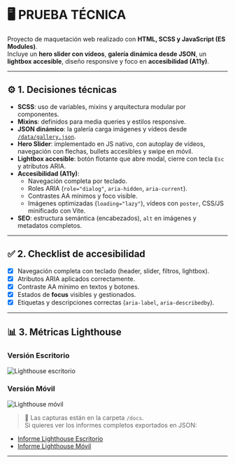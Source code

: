 # 🖥️ PRUEBA TÉCNICA  

Proyecto de maquetación web realizado con **HTML, SCSS y JavaScript (ES Modules)**.  
Incluye un **hero slider con vídeos**, **galería dinámica desde JSON**, un **lightbox accesible**, diseño responsive y foco en **accesibilidad (A11y)**.

---

## ⚙️ 1. Decisiones técnicas

- **SCSS**: uso de variables, mixins y arquitectura modular por componentes.  
- **Mixins**: definidos para media queries y estilos responsive.  
- **JSON dinámico**: la galería carga imágenes y vídeos desde [`/data/gallery.json`](./public/data/gallery.json).  
- **Hero Slider**: implementado en JS nativo, con autoplay de vídeos, navegación con flechas, bullets accesibles y swipe en móvil.  
- **Lightbox accesible**: botón flotante que abre modal, cierre con tecla `Esc` y atributos ARIA.  
- **Accesibilidad (A11y)**:
  - Navegación completa por teclado.  
  - Roles ARIA (`role="dialog"`, `aria-hidden`, `aria-current`).  
  - Contrastes AA mínimos y foco visible.  
  - Imágenes optimizadas (`loading="lazy"`), vídeos con `poster`, CSS/JS minificado con Vite.  
- **SEO**: estructura semántica (encabezados), `alt` en imágenes y metadatos completos.  

---

## ✅ 2. Checklist de accesibilidad

- [x] Navegación completa con teclado (header, slider, filtros, lightbox).  
- [x] Atributos ARIA aplicados correctamente.  
- [x] Contraste AA mínimo en textos y botones.  
- [x] Estados de **focus** visibles y gestionados.  
- [x] Etiquetas y descripciones correctas (`aria-label`, `aria-describedby`).  

---

## 📊 3. Métricas Lighthouse

### Versión **Escritorio**
![Lighthouse escritorio](./docs/lighthouse-desktop.png)

### Versión **Móvil**
![Lighthouse móvil](./docs/lighthouse-mobile.png)

> 📌 Las capturas están en la carpeta `/docs`.  
Si quieres ver los informes completos exportados en JSON:  
- [Informe Lighthouse Escritorio](./docs/lighthouse-desktop.json)  
- [Informe Lighthouse Móvil](./docs/lighthouse-mobile.json)  

---


